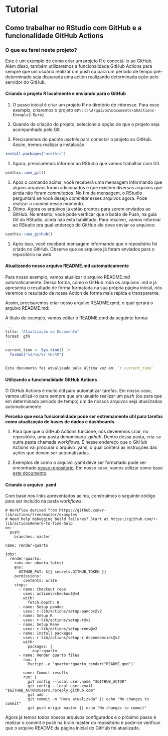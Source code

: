 
# Tutorial

## Como trabalhar no RStudio com GitHub e a funcionalidade GitHub Actions

### O que eu farei neste projeto?

Este é um exemplo de como criar um projeto R e conectá-lo ao GitHub.
Além disso, também utilizaremos a funcionalidade GitHub Actions para
sempre que um usuário realizar um push ou para um período de tempo
pré-determinado seja disparada uma action realizando determinada ação
pelo servidor do GitHub.

#### Criando o projeto R localmente e enviando para o GitHub

1.  O passo inicial é criar um projeto R no diretório de interesse. Para
    esse exemplo, criaremos o projeto em :
    `C:\Arquivos\Documents\GhActions-Exemplo2.Rproj`

2.  Quando da criação do projeto, selecione a opção de que o projeto
    seja acompanhado pelo Git.

3.  Precisaremos do pacote *usethis* para conectar o projeto ao GitHub.
    Assim, iremos realizar a instalação:

``` r
install.packages("usethis")
```

1.  Agora, precisaremos informar ao RStudio que vamos trabalhar com Git.

``` r
usethis::use_git()
```

1.  Após o comando acima, você receberá uma mensagem informando que
    alguns arquivos foram adicionados e que existem diversos arquivos
    que ainda não foram *commitados*. No fim da mensagem, o RStudio
    perguntará se você deseja *commitar* esses arquivos agora. Pode
    realizar o *commit* nesse momento.
2.  Ótimo. Agora os arquivos já estão prontos para serem enviados ao
    GitHub. No entanto, você pode verificar que o botão de Push, na guia
    Git do RStudio, ainda não está habilitado. Para resolver, vamos
    informar ao RStudio pra qual endereço do GitHub ele deve enviar os
    arquivos:

``` r
usethis::use_github()
```

1.  Após isso, você receberá mensagem informando que o repositório foi
    criado no GitHub. Observe que os arquivos já foram enviados para o
    repositório na web.

#### Atualizando nosso arquivo README.md automaticamente

Para nosso exemplo, vamos atualizar o arquivo README.md automaticamente.
Dessa forma, como o GitHub roda os arquivos .md e já apresenta o
resultado de forma formatada na sua própria página inicial, nós veremos
o resultado da nossa Action de forma mais rápida e transparente.

Assim, precisaremos criar nosso arquivo README.qmd, o qual gerará o
arquivo README.md:

A título de exemplo, vamos editar o README.qmd da seguinte forma:

``` r
---
title: "Atualização do Documento"
format: gfm
---

current_time <- Sys.time() |>
  format("%d/%m/%Y %H:%M")


Este documento foi atualizado pela última vez em: `r current_time`
```

#### Utilizando a funcionalidade GitHub Actions

O GitHub Actions é muito útil para automatizar tarefas. Em nosso caso,
vamos utilizá-lo para sempre que um usuário realizar um *push* (ou para
que em determinado período de tempo) um de nossos arquivos seja
atualizados automaticamente.

**Perceba que essa funcionalidade pode ser extremamente útil para
tarefas como atualização de bases de dados e dashboards.**

1.  Para que que o GitHub Actions funcione, nós deveremos criar, no
    repositório, uma pasta denominada *.github*. Dentro dessa pasta,
    cria-se outra pasta chamada *workflows.* É nesse endereço que o
    GitHub Actions vai procurar o arquivo .yaml, o qual conterá as
    instruções das ações que devem ser automatizadas.

2.  Exemplos de como o arquivo .yaml deve ser formatado pode ser
    encontrado [nesse
    repositório](https://github.com/r-lib/actions/tree/old/examples#readme).
    Em nosso caso, vamos utilizar como base [este
    documento](https://github.com/r-lib/actions/tree/old/examples#render-rmarkdown).

#### Criando o arquivo .yaml

Com base nos links apresentados acima, construímos o seguinte código
para ser incluído na pasta *workflows*:

    # Workflow derived from https://github.com/r-lib/actions/tree/master/examples
    # Need help debugging build failures? Start at https://github.com/r-lib/actions#where-to-find-help
    on:
      push:
        branches: master

    name: render-quarto

    jobs:
      render-quarto:
        runs-on: ubuntu-latest
        env:
          GITHUB_PAT: ${{ secrets.GITHUB_TOKEN }}
        permissions:
            contents: write
        steps:
          - name: Checkout repo
            uses: actions/checkout@v4
            with:
              fetch-depth: 0
          - name: Setup pandoc
            uses: r-lib/actions/setup-pandoc@v2
          - name: Setup R
            uses: r-lib/actions/setup-r@v2
          - name: Setup Renv
            uses: r-lib/actions/setup-renv@v2
          - name: Install packages
            uses: r-lib/actions/setup-r-dependencies@v2
            with:
              packages: |
                any::quarto
          - name: Render quarto files
            run: |
              Rscript -e 'quarto::quarto_render("README.qmd")'

          - name: Commit results
            run: |
              git config --local user.name "$GITHUB_ACTOR"
              git config --local user.email "$GITHUB_ACTOR@users.noreply.github.com"
              git add .
              git commit -m "Hora atualizada" || echo "No changes to commit"
              git push origin master || echo "No changes to commit"

Agora já temos todos nossos arquivos configurados e o próximo passo é
realizar o commit e push na brain master do repositório e pode-se
verificar que o arquivo README da página inicial do GitHub foi
atualizado.
